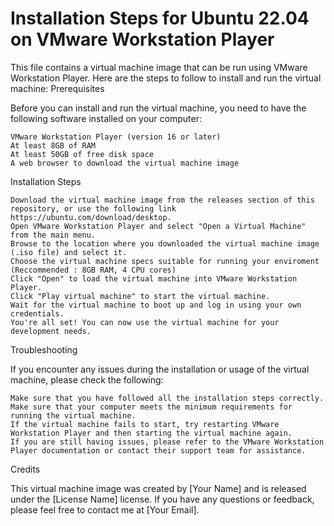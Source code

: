 # Installation Steps for Ubuntu 22.04 on VMware Workstation Player

This file contains a virtual machine image that can be run using VMware Workstation Player. Here are the steps to follow to install and run the virtual machine:
Prerequisites

Before you can install and run the virtual machine, you need to have the following software installed on your computer:

    VMware Workstation Player (version 16 or later)
    At least 8GB of RAM
    At least 50GB of free disk space
    A web browser to download the virtual machine image

Installation Steps

    Download the virtual machine image from the releases section of this repository, or use the following link https://ubuntu.com/download/desktop.
    Open VMware Workstation Player and select "Open a Virtual Machine" from the main menu.
    Browse to the location where you downloaded the virtual machine image (.iso file) and select it.
    Choose the virtual machine specs suitable for running your enviroment (Reccommended : 8GB RAM, 4 CPU cores)
    Click "Open" to load the virtual machine into VMware Workstation Player.
    Click "Play virtual machine" to start the virtual machine.
    Wait for the virtual machine to boot up and log in using your own credentials.
    You're all set! You can now use the virtual machine for your development needs.

Troubleshooting

If you encounter any issues during the installation or usage of the virtual machine, please check the following:

    Make sure that you have followed all the installation steps correctly.
    Make sure that your computer meets the minimum requirements for running the virtual machine.
    If the virtual machine fails to start, try restarting VMware Workstation Player and then starting the virtual machine again.
    If you are still having issues, please refer to the VMware Workstation Player documentation or contact their support team for assistance.

Credits

This virtual machine image was created by [Your Name] and is released under the [License Name] license. If you have any questions or feedback,
please feel free to contact me at [Your Email].

